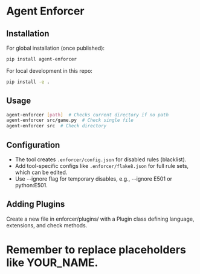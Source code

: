 # Agent Enforcer

## Installation

For global installation (once published):

```bash
pip install agent-enforcer
```

For local development in this repo:

```bash
pip install -e .
```

## Usage

```bash
agent-enforcer [path]  # Checks current directory if no path
agent-enforcer src/game.py  # Check single file
agent-enforcer src  # Check directory
```

## Configuration

-   The tool creates `.enforcer/config.json` for disabled rules (blacklist).
-   Add tool-specific configs like `.enforcer/flake8.json` for full rule sets, which can be edited.
-   Use --ignore flag for temporary disables, e.g., --ignore E501 or python:E501.

## Adding Plugins

Create a new file in enforcer/plugins/ with a Plugin class defining language, extensions, and check methods.

# Remember to replace placeholders like YOUR_NAME.
